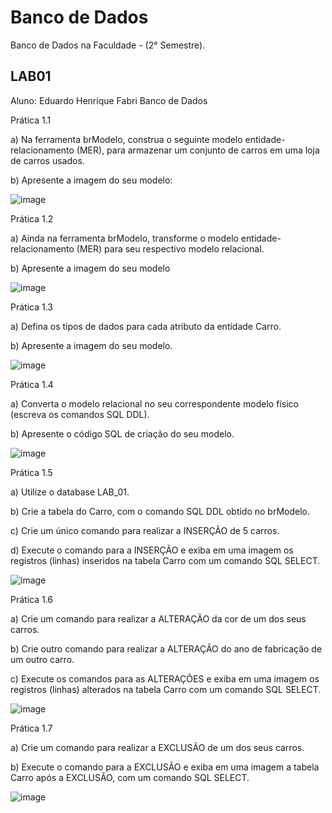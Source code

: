 # Banco de Dados
Banco de Dados na Faculdade - (2° Semestre).

## LAB01
Aluno: Eduardo Henrique Fabri
Banco de Dados

Prática 1.1

a) Na ferramenta brModelo, construa o seguinte modelo entidade-relacionamento (MER), para armazenar um conjunto de carros em uma loja de carros usados.

b) Apresente a imagem do seu modelo:	
 
![image](https://github.com/user-attachments/assets/6781757d-0efa-4fa4-8eae-d1a49663796e)

Prática 1.2

a) Ainda na ferramenta brModelo, transforme o modelo entidade-relacionamento (MER) para seu respectivo modelo relacional.

b) Apresente a imagem do seu
modelo	 

![image](https://github.com/user-attachments/assets/3393bbdf-8d91-4d0a-8860-d0d1ef93127f)

Prática 1.3

a) Defina os tipos de dados para cada atributo da entidade Carro.

b) Apresente a imagem do seu modelo.	 

![image](https://github.com/user-attachments/assets/7f9f79a7-7c70-4286-8cef-afa06e7ad761)

Prática 1.4

a) Converta o modelo relacional no seu correspondente modelo físico (escreva os comandos SQL DDL).

b) Apresente o código SQL de criação do seu modelo.	 

![image](https://github.com/user-attachments/assets/b9760030-7781-4ae5-b918-8022a3c2a253)

Prática 1.5

a) Utilize o database LAB_01.

b) Crie a tabela do Carro, com o comando SQL DDL obtido no brModelo.

c) Crie um único comando para realizar a INSERÇÃO de 5 carros.

d) Execute o comando para a INSERÇÃO e exiba em uma imagem os registros (linhas) inseridos na tabela Carro com um comando SQL SELECT.

![image](https://github.com/user-attachments/assets/379b1661-4a06-4c76-ba4c-87a514d8950d)


Prática 1.6

a) Crie um comando para realizar a ALTERAÇÃO da cor de um dos seus carros.

b) Crie outro comando para realizar a ALTERAÇÃO do ano de fabricação de um outro carro.

c) Execute os comandos para as ALTERAÇÕES e exiba em uma imagem os registros (linhas) alterados na tabela Carro com um comando SQL SELECT.	 

![image](https://github.com/user-attachments/assets/83bdf122-7ac8-439e-89d0-4a1479918878)

Prática 1.7

a) Crie um comando para realizar a EXCLUSÃO de um dos seus carros.

b) Execute o comando para a EXCLUSÃO e exiba em uma imagem a tabela Carro após a EXCLUSÃO, com um comando SQL SELECT.	

![image](https://github.com/user-attachments/assets/ea81f9d4-861b-4af1-ba7f-c6a2155cdec0)
